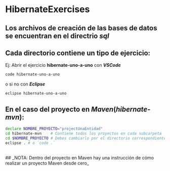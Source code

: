 # HibernateExercises

## Los archivos de creación de las bases de datos se encuentran en el directrio _sql_

## Cada directorio contiene un tipo de ejercicio:
Ej: Abrir el ejercicio __hibernate-uno-a-uno__ con ___VSCode___
```bash
code hibernate-uno-a-uno
```
o si no con ___Eclipse___
```bash
eclipse hibernate-uno-a-uno
```

## En el caso del proyecto en ___Maven___(_hibernate-mvn_):
```bash
declare NOMBRE_PROYECTO="projectUnaEntidad"
cd hibernate-mvn    # Contiene todos los proyectos en cada subcarpeta
cd $NOMBRE_PROYECTO # Debes cambiarlo por el directorio correspondiente
eclipse . # o `code .`
```
<br>
## _NOTA: Dentro del proyecto en Maven hay una instrucción de cómo realizar un proyecto Maven desde cero_
